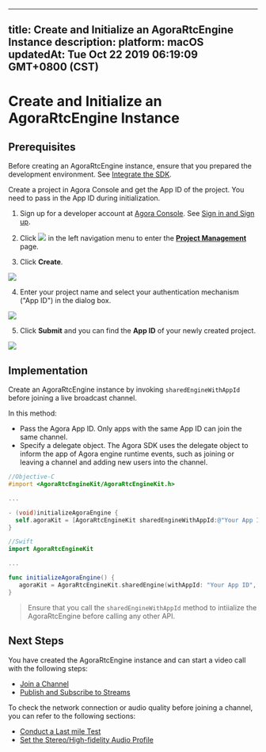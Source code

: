 
---
title: Create and Initialize an AgoraRtcEngine Instance
description: 
platform: macOS
updatedAt: Tue Oct 22 2019 06:19:09 GMT+0800 (CST)
---
# Create and Initialize an AgoraRtcEngine Instance
## Prerequisites

Before creating an AgoraRtcEngine instance, ensure that you prepared the development environment. See [Integrate the SDK](../../en/Video/mac_video.md).

Create a project in Agora Console and get the App ID of the project. You need to pass in the App ID during initialization.

1. Sign up for a developer account at [Agora Console](https://dashboard.agora.io/). See [Sign in and Sign up](../../en/Video/sign_in_and_sign_up.md).

2. Click ![](https://web-cdn.agora.io/docs-files/1551254998344) in the left navigation menu to enter the [**Project Management**](https://dashboard.agora.io/projects) page.

3. Click **Create**. 

![](https://web-cdn.agora.io/docs-files/1574924327108)

4.  Enter your project name and select your authentication mechanism ("App ID") in the dialog box.

![](https://web-cdn.agora.io/docs-files/1574924446798)
	
5. Click **Submit** and you can find the **App ID** of your newly created project.

![](https://web-cdn.agora.io/docs-files/1574924570426)

## Implementation
Create an AgoraRtcEngine instance by invoking `sharedEngineWithAppId` before joining a live broadcast channel.

In this method:

- Pass the Agora App ID. Only apps with the same App ID can join the same channel.
- Specify a delegate object. The Agora SDK uses the delegate object to inform the app of Agora engine runtime events, such as joining or leaving a channel and adding new users into the channel.

```objective-c
//Objective-C
#import <AgoraRtcEngineKit/AgoraRtcEngineKit.h>

...

- (void)initializeAgoraEngine {
  self.agoraKit = [AgoraRtcEngineKit sharedEngineWithAppId:@"Your App ID" delegate:self];
}
```

```swift
//Swift
import AgoraRtcEngineKit

...

func initializeAgoraEngine() {
   agoraKit = AgoraRtcEngineKit.sharedEngine(withAppId: "Your App ID", delegate: self)
}
```

> Ensure that you call the `sharedEngineWithAppId` method to intiialize the AgoraRtcEngine before calling any other API. 

## Next Steps
You have created the AgoraRtcEngine instance and can start a video call with the following steps:

* [Join a Channel](../../en/Video/join_video_mac.md)
* [Publish and Subscribe to Streams](../../en/Video/publish_mac.md)

To check the network connection or audio quality before joining a channel, you can refer to the following sections:

* [Conduct a Last mile Test](../../en/Video/lastmile_ios.md)
* [Set the Stereo/High-fidelity Audio Profile](../../en/Video/audio_profile_mac.md)
